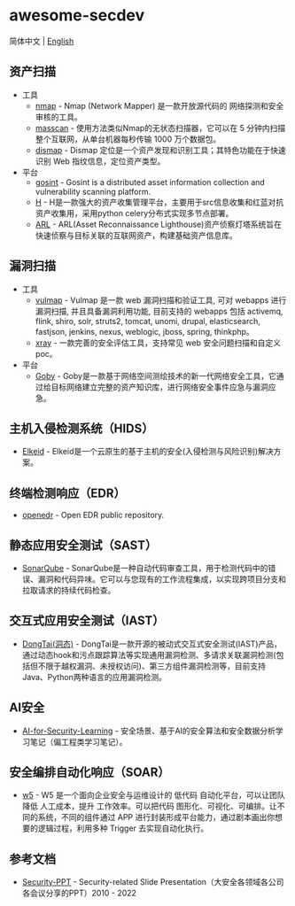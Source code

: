 # awesome-secdev
简体中文 | [English](/README.en.md)

## 资产扫描
- 工具
  - [nmap](https://github.com/nmap/nmap) - Nmap (Network Mapper) 是一款开放源代码的 网络探测和安全审核的工具。
  - [masscan](https://github.com/robertdavidgraham/masscan) - 使用方法类似Nmap的无状态扫描器，它可以在 5 分钟内扫描整个互联网，从单台机器每秒传输 1000 万个数据包。
  - [dismap](https://github.com/zhzyker/dismap) - Dismap 定位是一个资产发现和识别工具；其特色功能在于快速识别 Web 指纹信息，定位资产类型。
- 平台
  - [gosint](https://github.com/1in9e/gosint) - Gosint is a distributed asset information collection and vulnerability scanning platform.
  - [H](https://github.com/SiJiDo/H) - H是一款强大的资产收集管理平台，主要用于src信息收集和红蓝对抗资产收集用，采用python celery分布式实现多节点部署。
  - [ARL](https://github.com/TophantTechnology/ARL) - ARL(Asset Reconnaissance Lighthouse)资产侦察灯塔系统旨在快速侦察与目标关联的互联网资产，构建基础资产信息库。

## 漏洞扫描
- 工具
  - [vulmap](https://github.com/zhzyker/vulmap) - Vulmap 是一款 web 漏洞扫描和验证工具, 可对 webapps 进行漏洞扫描, 并且具备漏洞利用功能, 目前支持的 webapps 包括 activemq, flink, shiro, solr, struts2, tomcat, unomi, drupal, elasticsearch, fastjson, jenkins, nexus, weblogic, jboss, spring, thinkphp。
  - [xray](https://github.com/chaitin/xray) - 一款完善的安全评估工具，支持常见 web 安全问题扫描和自定义 poc。
- 平台
  - [Goby](https://github.com/gobysec/Goby) - Goby是一款基于网络空间测绘技术的新一代网络安全工具，它通过给目标网络建立完整的资产知识库，进行网络安全事件应急与漏洞应急。

## 主机入侵检测系统（HIDS）
- [Elkeid](https://github.com/bytedance/Elkeid) - Elkeid是一个云原生的基于主机的安全(入侵检测与风险识别)解决方案。

## 终端检测响应（EDR）
- [openedr](https://github.com/ComodoSecurity/openedr) - Open EDR public repository.

## 静态应用安全测试（SAST）
- [SonarQube](https://github.com/SonarSource/sonarqube) - SonarQube是一种自动代码审查工具，用于检测代码中的错误、漏洞和代码异味。它可以与您现有的工作流程集成，以实现跨项目分支和拉取请求的持续代码检查。

## 交互式应用安全测试（IAST）
- [DongTai(洞态)](https://github.com/HXSecurity/DongTai) - DongTai是一款开源的被动式交互式安全测试(IAST)产品，通过动态hook和污点跟踪算法等实现通用漏洞检测、多请求关联漏洞检测(包括但不限于越权漏洞、未授权访问)、第三方组件漏洞检测等，目前支持Java、Python两种语言的应用漏洞检测。

## AI安全
- [AI-for-Security-Learning](https://github.com/404notf0und/AI-for-Security-Learning) - 安全场景、基于AI的安全算法和安全数据分析学习笔记（偏工程类学习笔记）。

## 安全编排自动化响应（SOAR）
- [w5](https://github.com/w5teams/w5) - W5 是一个面向企业安全与运维设计的 低代码 自动化平台，可以让团队降低 人工成本，提升 工作效率。可以把代码 图形化、可视化、可编排。让不同的系统，不同的组件通过 APP 进行封装形成平台能力，通过剧本画出你想要的逻辑过程，利用多种 Trigger 去实现自动化执行。

## 参考文档
- [Security-PPT](https://github.com/FeeiCN/Security-PPT) - Security-related Slide Presentation（大安全各领域各公司各会议分享的PPT）2010 - 2022
